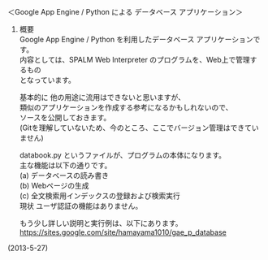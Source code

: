 ＜Google App Engine / Python による データベース アプリケーション＞


1. 概要  
    Google App Engine / Python を利用したデータベース アプリケーションです。  
    内容としては、SPALM Web Interpreter のプログラムを、Web上で管理するもの  
    となっています。  
    
    基本的に 他の用途に流用はできないと思いますが、  
    類似のアプリケーションを作成する参考になるかもしれないので、  
    ソースを公開しておきます。  
    (Gitを理解していないため、今のところ、ここでバージョン管理はできていません)  
    
    databook.py というファイルが、プログラムの本体になります。  
    主な機能は以下の通りです。  
    (a) データベースの読み書き  
    (b) Webページの生成  
    (c) 全文検索用インデックスの登録および検索実行  
    現状 ユーザ認証の機能はありません。  
    
    もう少し詳しい説明と実行例は、以下にあります。  
    https://sites.google.com/site/hamayama1010/gae_p_database  


(2013-5-27)
